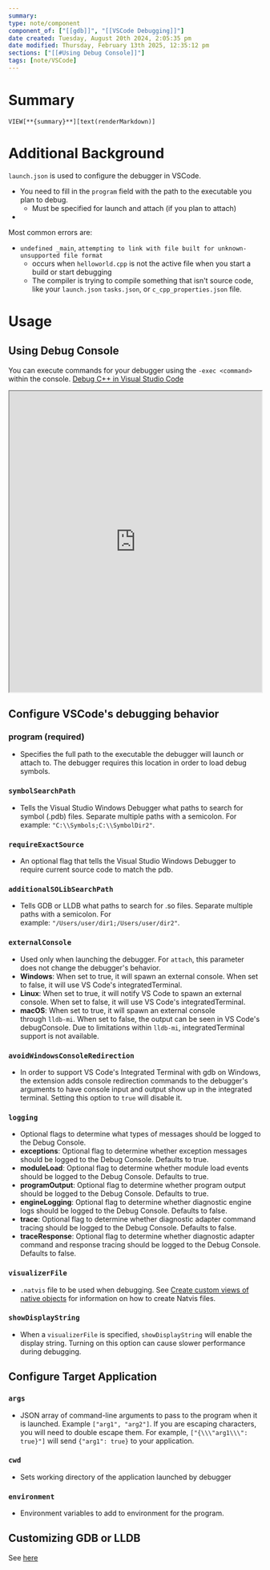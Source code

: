 ```yaml
---
summary: 
type: note/component
component_of: ["[[gdb]]", "[[VSCode Debugging]]"]
date created: Tuesday, August 20th 2024, 2:05:35 pm
date modified: Thursday, February 13th 2025, 12:35:12 pm
sections: ["[[#Using Debug Console]]"]
tags: [note/VSCode]
---
```

# Summary
`VIEW[**{summary}**][text(renderMarkdown)]`

# Additional Background

`launch.json` is used to configure the debugger in VSCode. 
- You need to fill in the `program` field with the path to the executable you plan to debug. 
	- Must be specified for launch and attach (if you plan to attach)
- 
Most common errors are:
- `undefined _main`, `attempting to link with file built for unknown-unsupported file format` 
	- occurs when `helloworld.cpp` is not the active file when you start a build or start debugging
	- The compiler is trying to compile something that isn't source code, like your `launch.json` `tasks.json`, or `c_cpp_properties.json` file. 

# Usage
## Using Debug Console
You can execute commands for your debugger using the `-exec <command>` within the console. 
[Debug C++ in Visual Studio Code](https://code.visualstudio.com/docs/cpp/cpp-debug)
<iframe src="https://code.visualstudio.com/docs/cpp/cpp-debug" style="width: 100%; height: 600px;"></iframe>

## Configure VSCode's debugging behavior
### program (required)
- Specifies the full path to the executable the debugger will launch or attach to. The debugger requires this location in order to load debug symbols.

### `symbolSearchPath`
- Tells the Visual Studio Windows Debugger what paths to search for symbol (.pdb) files. Separate multiple paths with a semicolon. For example: `"C:\\Symbols;C:\\SymbolDir2"`.

### `requireExactSource`
- An optional flag that tells the Visual Studio Windows Debugger to require current source code to match the pdb.

### `additionalSOLibSearchPath`
- Tells GDB or LLDB what paths to search for .so files. Separate multiple paths with a semicolon. For example: `"/Users/user/dir1;/Users/user/dir2"`.

### `externalConsole`
- Used only when launching the debugger. For `attach`, this parameter does not change the debugger's behavior.
- **Windows**: When set to true, it will spawn an external console. When set to false, it will use VS Code's integratedTerminal.
- **Linux**: When set to true, it will notify VS Code to spawn an external console. When set to false, it will use VS Code's integratedTerminal.
- **macOS**: When set to true, it will spawn an external console through `lldb-mi`. When set to false, the output can be seen in VS Code's debugConsole. Due to limitations within `lldb-mi`, integratedTerminal support is not available.

### `avoidWindowsConsoleRedirection`
- In order to support VS Code's Integrated Terminal with gdb on Windows, the extension adds console redirection commands to the debugger's arguments to have console input and output show up in the integrated terminal. Setting this option to `true` will disable it.

### `logging`
- Optional flags to determine what types of messages should be logged to the Debug Console.
- **exceptions**: Optional flag to determine whether exception messages should be logged to the Debug Console. Defaults to true.
- **moduleLoad**: Optional flag to determine whether module load events should be logged to the Debug Console. Defaults to true.
- **programOutput**: Optional flag to determine whether program output should be logged to the Debug Console. Defaults to true.
- **engineLogging**: Optional flag to determine whether diagnostic engine logs should be logged to the Debug Console. Defaults to false.
- **trace**: Optional flag to determine whether diagnostic adapter command tracing should be logged to the Debug Console. Defaults to false.
- **traceResponse**: Optional flag to determine whether diagnostic adapter command and response tracing should be logged to the Debug Console. Defaults to false.

### `visualizerFile`
- `.natvis` file to be used when debugging. See [Create custom views of native objects](https://learn.microsoft.com/visualstudio/debugger/create-custom-views-of-native-objects) for information on how to create Natvis files.

### `showDisplayString`
- When a `visualizerFile` is specified, `showDisplayString` will enable the display string. Turning on this option can cause slower performance during debugging.

## Configure Target Application
### `args`
- JSON array of command-line arguments to pass to the program when it is launched. Example `["arg1", "arg2"]`. If you are escaping characters, you will need to double escape them. For example, `["{\\\"arg1\\\": true}"]` will send `{"arg1": true}` to your application.

### `cwd`
- Sets working directory of the application launched by debugger

### `environment`
- Environment variables to add to environment for the program. 

## Customizing GDB or LLDB
See [here](https://code.visualstudio.com/docs/cpp/launch-json-reference#_customizing-gdb-or-lldb)